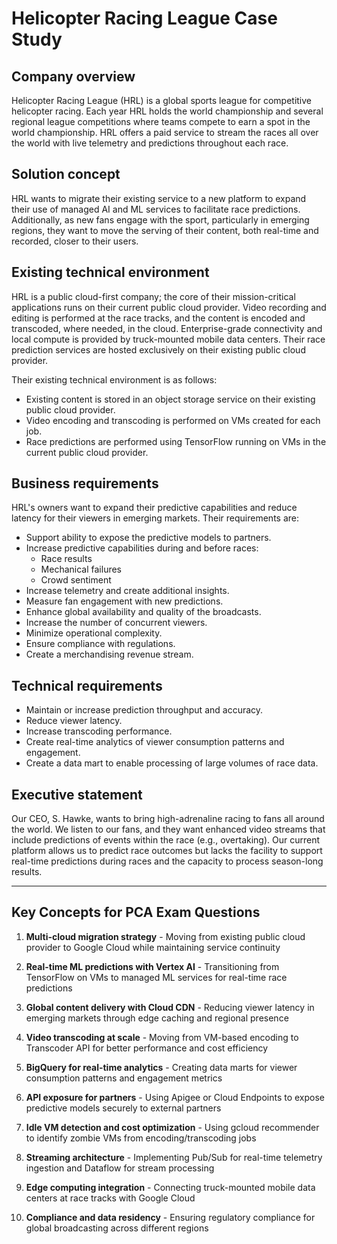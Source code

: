 # Helicopter Racing League Case Study

## Company overview
Helicopter Racing League (HRL) is a global sports league for competitive helicopter racing. Each year HRL holds the world championship and several regional league competitions where teams compete to earn a spot in the world championship. HRL offers a paid service to stream the races all over the world with live telemetry and predictions throughout each race.

## Solution concept
HRL wants to migrate their existing service to a new platform to expand their use of managed AI and ML services to facilitate race predictions. Additionally, as new fans engage with the sport, particularly in emerging regions, they want to move the serving of their content, both real-time and recorded, closer to their users.

## Existing technical environment
HRL is a public cloud-first company; the core of their mission-critical applications runs on their current public cloud provider. Video recording and editing is performed at the race tracks, and the content is encoded and transcoded, where needed, in the cloud. Enterprise-grade connectivity and local compute is provided by truck-mounted mobile data centers. Their race prediction services are hosted exclusively on their existing public cloud provider.

Their existing technical environment is as follows:
- Existing content is stored in an object storage service on their existing public cloud provider.
- Video encoding and transcoding is performed on VMs created for each job.
- Race predictions are performed using TensorFlow running on VMs in the current public cloud provider.

## Business requirements
HRL's owners want to expand their predictive capabilities and reduce latency for their viewers in emerging markets. Their requirements are:
- Support ability to expose the predictive models to partners.
- Increase predictive capabilities during and before races:
  - Race results
  - Mechanical failures
  - Crowd sentiment
- Increase telemetry and create additional insights.
- Measure fan engagement with new predictions.
- Enhance global availability and quality of the broadcasts.
- Increase the number of concurrent viewers.
- Minimize operational complexity.
- Ensure compliance with regulations.
- Create a merchandising revenue stream.

## Technical requirements
- Maintain or increase prediction throughput and accuracy.
- Reduce viewer latency.
- Increase transcoding performance.
- Create real-time analytics of viewer consumption patterns and engagement.
- Create a data mart to enable processing of large volumes of race data.

## Executive statement
Our CEO, S. Hawke, wants to bring high-adrenaline racing to fans all around the world. We listen to our fans, and they want enhanced video streams that include predictions of events within the race (e.g., overtaking). Our current platform allows us to predict race outcomes but lacks the facility to support real-time predictions during races and the capacity to process season-long results.

---

## Key Concepts for PCA Exam Questions

1. **Multi-cloud migration strategy** - Moving from existing public cloud provider to Google Cloud while maintaining service continuity

2. **Real-time ML predictions with Vertex AI** - Transitioning from TensorFlow on VMs to managed ML services for real-time race predictions

3. **Global content delivery with Cloud CDN** - Reducing viewer latency in emerging markets through edge caching and regional presence

4. **Video transcoding at scale** - Moving from VM-based encoding to Transcoder API for better performance and cost efficiency

5. **BigQuery for real-time analytics** - Creating data marts for viewer consumption patterns and engagement metrics

6. **API exposure for partners** - Using Apigee or Cloud Endpoints to expose predictive models securely to external partners

7. **Idle VM detection and cost optimization** - Using gcloud recommender to identify zombie VMs from encoding/transcoding jobs

8. **Streaming architecture** - Implementing Pub/Sub for real-time telemetry ingestion and Dataflow for stream processing

9. **Edge computing integration** - Connecting truck-mounted mobile data centers at race tracks with Google Cloud

10. **Compliance and data residency** - Ensuring regulatory compliance for global broadcasting across different regions